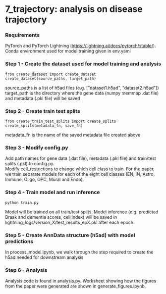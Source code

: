 # 7_trajectory: analysis on disease trajectory  

### Requirements  
PyTorch and PyTorch Lightning (https://lightning.ai/docs/pytorch/stable/).  
Conda environment used for model training given in env.yaml

### Step 1 - Create the dataset used for model training and analysis 
```
from create_dataset import create_dataset  
create_dataset(source_paths, target_path)  
```
source_paths is a list of h5ad files (e.g. ["dataset1.h5ad", "dataset2.h5ad"])  
target_path is the directory where the gene data (numpy memmap .dat file) and metadata (.pkl file) will be saved 

### Step 2 - Create train test splits
```
from create_train_test_splits import create_splits  
create_splits(metadata_fn, save_fn)  
```
metadata_fn is the name of the saved metadata file created above

### Step 3 - Modify config.py
Add path names for gene data (.dat file), metadata (.pkl file) and train/test splits (.pkl) to config.py.  
Modify cell_restrictions to change which cell class to train.
For the paper, we train separate models for each of the eight cell classes (EN, IN, Astro, Immune, Oligo, OPC, Mural and Endo).

### Step 4 - Train model and run inference  
```
python train.py  
```
Model will be trained on all train/test splits. Model inference (e.g. predicted Braak and dementia scores, cell index) will be saved in lightning_logs/version_X/test_results_epX.pkl after each epoch.  
  
### Step 5 - Create AnnData structure (h5ad) with model predictions
In process_model.ipynb, we walk through the step required to create the h5ad needed for downstream analysis 

### Step 6 - Analysis
Analysis code is found in analysis.py. Worksheet showing how the figures from the paper were generated are shown in generate_figures.ipynb.





